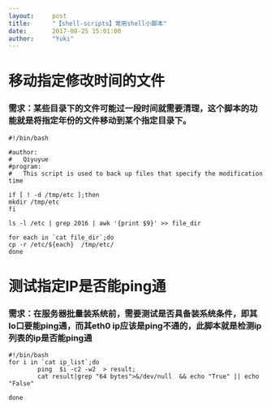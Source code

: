```yaml
---
layout:     post
title:      "【shell-scripts】常用shell小脚本"
date:       2017-08-25 15:01:00
author:     "Yuki"
---
```


# 移动指定修改时间的文件

### 需求：某些目录下的文件可能过一段时间就需要清理，这个脚本的功能就是将指定年份的文件移动到某个指定目录下。

    #!/bin/bash
    
    #author:
    #	Qiyuyue
    #program:
    #   This script is used to back up files that specify the modification time
    
    if [ ! -d /tmp/etc ];then
    mkdir /tmp/etc
    fi
    
    ls -l /etc | grep 2016 | awk '{print $9}' >> file_dir
    
    for each in `cat file_dir`;do
    cp -r /etc/${each}  /tmp/etc/
    done

# 测试指定IP是否能ping通

### 需求：在服务器批量装系统前，需要测试是否具备装系统条件，即其lo口要能ping通，而其eth0 ip应该是ping不通的，此脚本就是检测ip列表的ip是否能ping通

	#!/bin/bash
	for i in `cat ip_list`;do
	        ping  $i -c2 -w2  > result;
	        cat result|grep "64 bytes">&/dev/null  && echo "True" || echo "False"
	
	done